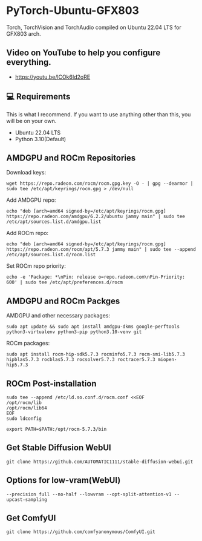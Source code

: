 # PyTorch-Ubuntu-GFX803
Torch, TorchVision and TorchAudio compiled on Ubuntu 22.04 LTS for GFX803 arch.

## Video on YouTube to help you configure everything.
- https://youtu.be/lCOk6Id2oRE

## 💻 Requirements

This is what I recommend. If you want to use anything other than this, you will be on your own.

- Ubuntu 22.04 LTS
- Python 3.10(Default)


## AMDGPU and ROCm Repositories

Download keys:

```
wget https://repo.radeon.com/rocm/rocm.gpg.key -O - | gpg --dearmor | sudo tee /etc/apt/keyrings/rocm.gpg > /dev/null
```


Add AMDGPU repo:

```
echo "deb [arch=amd64 signed-by=/etc/apt/keyrings/rocm.gpg] https://repo.radeon.com/amdgpu/6.2.2/ubuntu jammy main" | sudo tee /etc/apt/sources.list.d/amdgpu.list
```


Add ROCm repo:

```
echo "deb [arch=amd64 signed-by=/etc/apt/keyrings/rocm.gpg] https://repo.radeon.com/rocm/apt/5.7.3 jammy main" | sudo tee --append /etc/apt/sources.list.d/rocm.list
```

Set ROCm repo priority:
```
echo -e 'Package: *\nPin: release o=repo.radeon.com\nPin-Priority: 600' | sudo tee /etc/apt/preferences.d/rocm
```


## AMDGPU and ROCm Packges

AMDGPU and other necessary packages:
```
sudo apt update && sudo apt install amdgpu-dkms google-perftools python3-virtualenv python3-pip python3.10-venv git
```

ROCm packages:
```
sudo apt install rocm-hip-sdk5.7.3 rocminfo5.7.3 rocm-smi-lib5.7.3 hipblas5.7.3 rocblas5.7.3 rocsolver5.7.3 roctracer5.7.3 miopen-hip5.7.3
```


## ROCm Post-installation

```
sudo tee --append /etc/ld.so.conf.d/rocm.conf <<EOF
/opt/rocm/lib
/opt/rocm/lib64
EOF
sudo ldconfig
```
```
export PATH=$PATH:/opt/rocm-5.7.3/bin
```

## Get Stable Diffusion WebUI
```
git clone https://github.com/AUTOMATIC1111/stable-diffusion-webui.git
```

## Options for low-vram(WebUI)
```
--precision full --no-half --lowvram --opt-split-attention-v1 --upcast-sampling
```

## Get ComfyUI
```
git clone https://github.com/comfyanonymous/ComfyUI.git
```
